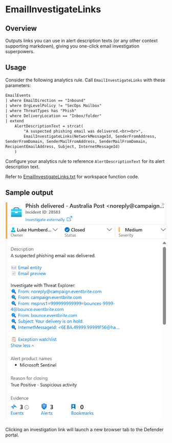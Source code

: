 # EmailInvestigateLinks

## Overview

Outputs links you can use in alert description texts (or any other context supporting markdown), giving you one-click email investigation superpowers.

## Usage

Consider the following analytics rule. Call `EmailInvestigateLinks` with these parameters:

```kusto
EmailEvents
| where EmailDirection == "Inbound"
| where OrgLevelPolicy != "SecOps Mailbox"
| where ThreatTypes has "Phish"
| where DeliveryLocation == "Inbox/folder"
| extend
    AlertDescriptionText = strcat(
        "A suspected phishing email was delivered.<br><br>",
        EmailInvestigateLinks(NetworkMessageId, SenderFromAddress, SenderFromDomain, SenderMailFromAddress, SenderMailFromDomain, RecipientEmailAddress, Subject, InternetMessageId)
    )
```

Configure your analytics rule to reference `AlertDescriptionText` for its alert description text.

Refer to [EmailInvestigateLinks.txt](./EmailInvestigateLinks.txt) for workspace function code.

## Sample output

![](demo.png)

Clicking an investigation link will launch a new browser tab to the Defender portal.